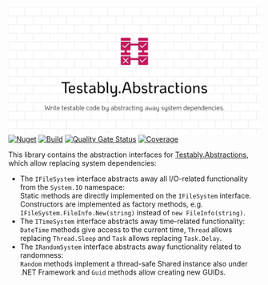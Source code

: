 ![Testably.Abstractions](https://raw.githubusercontent.com/Testably/Testably.Abstractions/main/Docs/Images/social-preview.png)
[![Nuget](https://img.shields.io/nuget/v/Testably.Abstractions.Interface)](https://www.nuget.org/packages/Testably.Abstractions.Interface)
[![Build](https://github.com/Testably/Testably.Abstractions/actions/workflows/build.yml/badge.svg)](https://github.com/Testably/Testably.Abstractions/actions/workflows/build.yml)
[![Quality Gate Status](https://sonarcloud.io/api/project_badges/measure?project=Testably_Testably.Abstractions&branch=main&metric=alert_status)](https://sonarcloud.io/summary/overall?id=Testably_Testably.Abstractions&branch=main)
[![Coverage](https://sonarcloud.io/api/project_badges/measure?project=Testably_Testably.Abstractions&branch=main&metric=coverage)](https://sonarcloud.io/summary/overall?id=Testably_Testably.Abstractions&branch=main)

This library contains the abstraction interfaces for [Testably.Abstractions](../README.md), which allow replacing system dependencies:

- The `IFileSystem` interface abstracts away all I/O-related functionality from the `System.IO` namespace:  
  Static methods are directly implemented on the `IFileSystem` interface.
  Constructors are implemented as factory methods, e.g. `IFileSystem.FileInfo.New(string)` instead of `new FileInfo(string)`.
- The `ITimeSystem` interface abstracts away time-related functionality:  
  `DateTime` methods give access to the current time, `Thread` allows replacing `Thread.Sleep` and `Task` allows replacing `Task.Delay`.
- The `IRandomSystem` interface abstracts away functionality related to randomness:  
  `Random` methods implement a thread-safe Shared instance also under .NET Framework and `Guid` methods allow creating new GUIDs.
